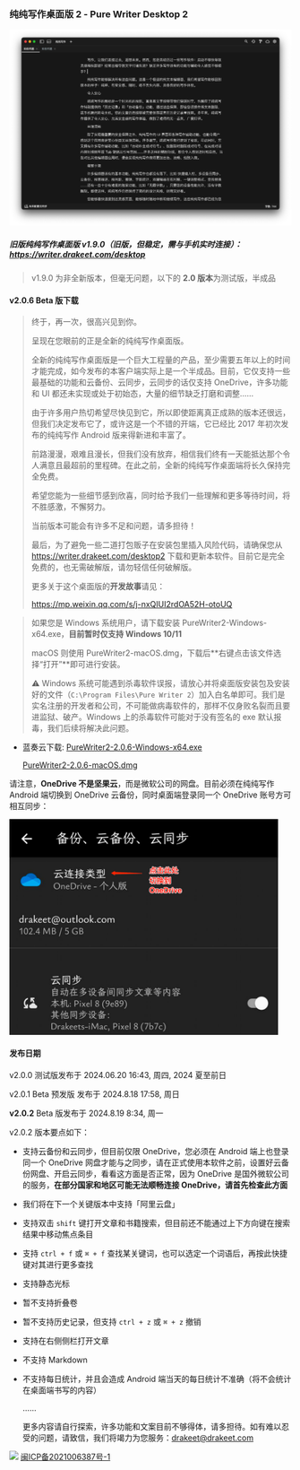 ### 纯纯写作桌面版 2 - Pure Writer Desktop 2

![Preview](/images/desktop2dark.png)

##### 旧版纯纯写作桌面版 v1.9.0（旧版，但稳定，需与手机实时连接）：https://writer.drakeet.com/desktop

> v1.9.0 为非全新版本，但毫无问题，以下的 **2.0 版本**为测试版，半成品

#### v2.0.6 Beta 版下载

> 终于，再一次，很高兴见到你。
>
> 呈现在您眼前的正是全新的纯纯写作桌面版。
>
> 全新的纯纯写作桌面版是一个巨大工程量的产品，至少需要五年以上的时间才能完成，如今发布的本客户端实际上是一个半成品。目前，它仅支持一些最基础的功能和云备份、云同步，云同步的话仅支持 OneDrive，许多功能和 UI 都还未实现或处于初始态，大量的细节缺乏打磨和调整……
>
> 由于许多用户热切希望尽快见到它，所以即使距离真正成熟的版本还很远，但我们决定发布它了，或许这是一个不错的开端，它已经比 2017 年初次发布的纯纯写作 Android 版来得新进和丰富了。
>
> 前路漫漫，艰难且漫长，但我们没有放弃，相信我们终有一天能抵达那个令人满意且最超前的里程碑。在此之前，全新的纯纯写作桌面端将长久保持完全免费。
>
> 希望您能为一些细节感到欣喜，同时给予我们一些理解和更多等待时间，将不胜感激，不懈努力。
>
> 当前版本可能会有许多不足和问题，请多担待！
>
> 最后，为了避免一些二道打包贩子在安装包里插入风险代码，请确保您从 https://writer.drakeet.com/desktop2 下载和更新本软件。目前它是完全免费的，也无需破解版，请勿轻信任何破解版。
>
> 更多关于这个桌面版的**开发故事**请见：
>
> https://mp.weixin.qq.com/s/j-nxQIUI2rdOA52H-otoUQ



> 如果您是 Windows 系统用户，请下载安装 PureWriter2-Windows-x64.exe，**目前暂时仅支持 Windows 10/11**
>
> macOS 则使用 PureWriter2-macOS.dmg，下载后**右键点击该文件选择“打开”**即可进行安装。
>
> ⚠️ Windows 系统可能遇到杀毒软件误报，请放心并将桌面版安装包及安装好的文件（`C:\Program Files\Pure Writer 2`）加入白名单即可。我们是实名注册的开发者和公司，不可能做病毒软件的，那样不仅身败名裂而且要进监狱、破产。Windows 上的杀毒软件可能对于没有签名的 exe 默认报毒，我们后续将解决此问题。

- 蓝奏云下载:
  [PureWriter2-2.0.6-Windows-x64.exe](https://drakeet.lanzouj.com/iPC9X28ejo4h)

  [PureWriter2-2.0.6-macOS.dmg](https://drakeet.lanzouj.com/ih1f328ejkqf)



请注意，**OneDrive 不是坚果云**，而是微软公司的网盘。目前必须在纯纯写作 Android 端切换到 OneDrive 云备份，同时桌面端登录同一个 OneDrive 账号方可相互同步：

<img src="/images/OneDriveOnAndroidGuide.jpg" width=480/>



#### 发布日期

v2.0.0 测试版发布于 2024.06.20 16:43, 周四, 2024 夏至前日

v2.0.1 Beta 预发版 发布于 2024.8.18 17:58, 周日

**v2.0.2** Beta 版发布于 2024.8.19 8:34, 周一



v2.0.2 版本要点如下：
* 支持云备份和云同步，但目前仅限 OneDrive，您必须在 Android 端上也登录同一个 OneDrive 网盘才能与之同步，请在正式使用本软件之前，设置好云备份网盘、开启云同步，看看这方面是否正常，因为 OneDrive 是国外微软公司的服务，**在部分国家和地区可能无法顺畅连接 OneDrive，请首先检查此方面**

* 我们将在下一个关键版本中支持「阿里云盘」

* 支持双击 `shift` 键打开文章和书籍搜索，但目前还不能通过上下方向键在搜索结果中移动焦点条目

* 支持 `ctrl + f` 或 `⌘ + f` 查找某关键词，也可以选定一个词语后，再按此快捷键对其进行更多查找

* 支持静态光标

* 暂不支持折叠卷

* 暂不支持历史记录，但支持 `ctrl + z` 或 `⌘ + z` 撤销

* 支持在右侧侧栏打开文章
  
* 不支持 Markdown
  
* 不支持每日统计，并且会造成 Android 端当天的每日统计不准确（将不会统计在桌面端书写的内容）
  
  ……
  
  更多内容请自行探索，许多功能和文案目前不够得体，请多担待。如有难以忍受的问题，请致信，我们将竭力为您服务：drakeet@drakeet.com

















<img src="https://img.alicdn.com/tfs/TB1..50QpXXXXX7XpXXXXXXXXXX-40-40.png" width=22 /> [闽ICP备2021006387号-1](https://beian.miit.gov.cn/)
